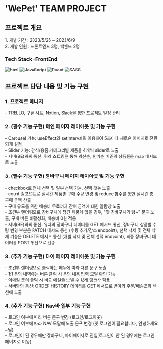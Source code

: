 <h1>'WePet' TEAM PROJECT</h1>
<h2> 프로젝트 개요 </h2>
1. 개발 기간 : 2023/5/26 ~ 2023/6/9 </br>
2. 개발 인원 : 프론트엔드 3명, 백엔드 2명 </br>
<h3>Tech Stack -FrontEnd</h3>
<div>
<img src="https://img.shields.io/badge/HTML-239120?style=for-the-badge&logo=html5&logoColor=white" alt="html">
<img src="https://img.shields.io/badge/JavaScript-F7DF1E?style=for-the-badge&logo=javascript&logoColor=black" alt="JavaScript">
<img src="https://img.shields.io/badge/React-20232A?style=for-the-badge&logo=react&logoColor=61DAFB" alt="React">
<img src="https://img.shields.io/badge/Sass-CC6699?style=for-the-badge&logo=sass&logoColor=white" alt="SASS">
</div>
<h2> 프로젝트 담당 내용 및 기능 구현 </h2>  
<h3> 1. 프로젝트 매니저 </h3>
- TRELLO, 구글 시트, Notion, Slack을 통한 프로젝트 일정 관리
<h3> 2. (필수 기능 구현) 메인 페이지 레이아웃 및 기능 구현 </h3>
- Carousel 기능: useEffect와 setInterval을 이용하여 5초마다 새로운 이미지로 전환되게 설정 </br>
- Slider 기능: 간식/용품 카테고리별 제품을 4개씩 slider로 노출 </br>
- 서버(BE)와의 통신: 쿼리 스트링을 통해 최신순, 인기순 기준의 상품들을 map 메서드로 노출 </br>
<h3> 3. (필수 기능 구현) 장바구니 페이지 레이아웃 및 기능 구현 </h3>
- checkbox로 전체 선택 및 일부 선택 가능, 선택 갯수 노출 </br>
- count 컴포넌트로 실시간 제품별 구매 수량 변경 및 reduce 함수를 통한 실시간 총 구매 금액 산출 </br>
- 구매 유도를 위한 배송비 무료까지 잔여 금액에 대한 알람창 노출 </br>
- 조건부 렌더링으로 장바구니에 담긴 제품이 없을 경우, "앗 장바구니가 텅~" 문구 노출, 구매 버튼 비활성화, 배송비 0원 적용 </br>
- 서버(BE)와의 통신: 유저의 장바구니 데이터를 GET 메서드 통신, 장바구니 상품별 수량 변경 부분은 PATCH 메서드 통신 (수량 추가/감소 endpoint), 선택 삭제 및 전체 삭제 기능은 DELETE 메서드 통신 (개별 삭제 및 전체 선택 endpoint), 최종 장바구니 데이터를 POST 통신으로 전송 </br>
<h3> 3. (추가 기능 구현) 마이 페이지 레이아웃 및 기능 구현 </h3>
- 조건부 렌더링으로 클릭하는 메뉴에 따라 다른 문구 노출 </br>
- 1:1 문의 내역에는 버튼 클릭 시 문의 내용 입력 모달 확인 가능 </br>
- 이메일 문의 클릭 시 바로 메일을 보낼 수 있게 링크가 적용 </br>
- 서버와의 통신: ORDER HISTORY 데이터를 GET 메서드로 받아와 주문/배송조회 섹션에 노출</br>
<h3> 4. (추가 기능 구현) Nav바 일부 기능 구현 </h3>
- 로그인 여부에 따라 버튼 문구 변경 (로그인/로그아웃) </br>
- 로그인 여부에 따라 NAV 모달에 노출 문구 변경 (앗 로그인이 필요합니다, 안녕하세요 ~님) </br>
- 로그인이 된 경우에만 장바구니, 마이페이지로 진입(로그인이 안 된 경우에는 로그인 페이지로 이동) </br>
